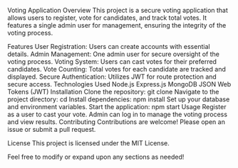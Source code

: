 Voting Application
Overview
This project is a secure voting application that allows users to register, vote for candidates, and track total votes. It features a single admin user for management, ensuring the integrity of the voting process.

Features
User Registration: Users can create accounts with essential details.
Admin Management: One admin user for secure oversight of the voting process.
Voting System: Users can cast votes for their preferred candidates.
Vote Counting: Total votes for each candidate are tracked and displayed.
Secure Authentication: Utilizes JWT for route protection and secure access.
Technologies Used
Node.js
Express.js
MongoDB
JSON Web Tokens (JWT)
Installation
Clone the repository: git clone <repo-url>
Navigate to the project directory: cd <project-name>
Install dependencies: npm install
Set up your database and environment variables.
Start the application: npm start
Usage
Register as a user to cast your vote.
Admin can log in to manage the voting process and view results.
Contributing
Contributions are welcome! Please open an issue or submit a pull request.

License
This project is licensed under the MIT License.

Feel free to modify or expand upon any sections as needed!
